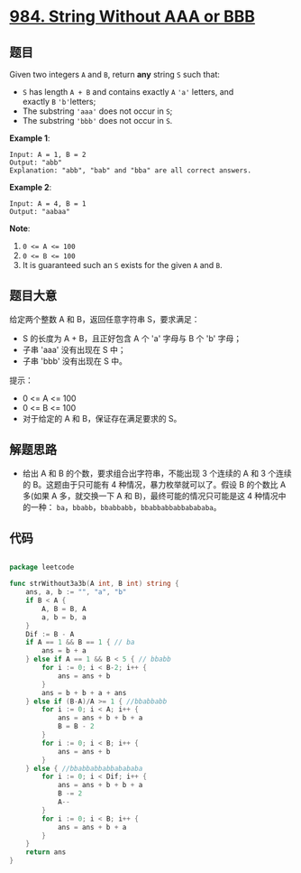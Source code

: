 # [984. String Without AAA or BBB](https://leetcode.com/problems/string-without-aaa-or-bbb/)


## 题目

Given two integers `A` and `B`, return **any** string `S` such that:

- `S` has length `A + B` and contains exactly `A` `'a'` letters, and exactly `B` `'b'`letters;
- The substring `'aaa'` does not occur in `S`;
- The substring `'bbb'` does not occur in `S`.

**Example 1**:

    Input: A = 1, B = 2
    Output: "abb"
    Explanation: "abb", "bab" and "bba" are all correct answers.

**Example 2**:

    Input: A = 4, B = 1
    Output: "aabaa"

**Note**:

1. `0 <= A <= 100`
2. `0 <= B <= 100`
3. It is guaranteed such an `S` exists for the given `A` and `B`.


## 题目大意

给定两个整数 A 和 B，返回任意字符串 S，要求满足：

- S 的长度为 A + B，且正好包含 A 个 'a' 字母与 B 个 'b' 字母；
- 子串 'aaa' 没有出现在 S 中；
- 子串 'bbb' 没有出现在 S 中。


提示：

- 0 <= A <= 100
- 0 <= B <= 100
- 对于给定的 A 和 B，保证存在满足要求的 S。


## 解题思路


- 给出 A 和 B 的个数，要求组合出字符串，不能出现 3 个连续的 A 和 3 个连续的 B。这题由于只可能有 4 种情况，暴力枚举就可以了。假设 B 的个数比 A 多(如果 A 多，就交换一下 A 和 B)，最终可能的情况只可能是这 4 种情况中的一种： `ba`，`bbabb`，`bbabbabb`，`bbabbabbabbabababa`。


## 代码

```go

package leetcode

func strWithout3a3b(A int, B int) string {
	ans, a, b := "", "a", "b"
	if B < A {
		A, B = B, A
		a, b = b, a
	}
	Dif := B - A
	if A == 1 && B == 1 { // ba
		ans = b + a
	} else if A == 1 && B < 5 { // bbabb
		for i := 0; i < B-2; i++ {
			ans = ans + b
		}
		ans = b + b + a + ans
	} else if (B-A)/A >= 1 { //bbabbabb
		for i := 0; i < A; i++ {
			ans = ans + b + b + a
			B = B - 2
		}
		for i := 0; i < B; i++ {
			ans = ans + b
		}
	} else { //bbabbabbabbabababa
		for i := 0; i < Dif; i++ {
			ans = ans + b + b + a
			B -= 2
			A--
		}
		for i := 0; i < B; i++ {
			ans = ans + b + a
		}
	}
	return ans
}

```
